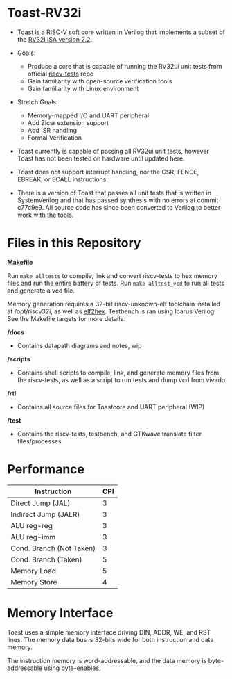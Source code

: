 # Toast-RV32i

- Toast is a RISC-V soft core written in Verilog that implements a subset of the [RV32I ISA version 2.2](https://riscv.org/wp-content/uploads/2017/05/riscv-spec-v2.2.pdf).

- Goals: 

     - Produce a core that is capable of running the RV32ui unit tests from official [riscv-tests](https://github.com/riscv/riscv-tests) repo
     - Gain familiarity with open-source verification tools 
     - Gain familiarity with Linux environment 

- Stretch Goals:
     - Memory-mapped I/O and UART peripheral
     - Add Zicsr extension support
     - Add ISR handling
     - Formal Verification



- Toast currently is capable of passing all RV32ui unit tests, however Toast has not been tested on hardware until updated here.

- Toast does not support interrupt handling, nor the CSR, FENCE, EBREAK, or ECALL instructions.

- There is a version of Toast that passes all unit tests that is written in SystemVerilog and that has passed synthesis with no errors at commit c77c9e9. 
  All source code has since been converted to Verilog to better work with the tools.

<h1> Files in this Repository </h1>

__Makefile__

Run ```make alltests``` to compile, link and convert riscv-tests to hex memory files and run the entire battery of tests. 
Run ```make alltest_vcd``` to run all tests and generate a vcd file.

Memory generation requires a 32-bit riscv-unknown-elf toolchain installed at /opt/riscv32i, as well as [elf2hex](https://github.com/sifive/elf2hex). Testbench is ran using Icarus Verilog. See the Makefile targets for more details.

__/docs__
- Contains datapath diagrams and notes, wip

__/scripts__
- Contains shell scripts to compile, link, and generate memory files from the riscv-tests, as well as a script to run tests and dump vcd from vivado

__/rtl__
- Contains all source files for Toastcore and UART peripheral (WIP)

__/test__
- Contains the riscv-tests, testbench, and GTKwave translate filter files/processes


<h1> Performance </h1>

|Instruction | CPI|
|------------|----|
Direct Jump (JAL) | 3
Indirect Jump (JALR) | 3
ALU reg-reg | 3
ALU reg-imm | 3
Cond. Branch (Not Taken) | 3
Cond. Branch (Taken) | 5
Memory Load | 5
Memory Store | 4



<h1> Memory Interface </h1>

Toast uses a simple memory interface driving DIN, ADDR, WE, and RST lines. The memory data bus is 32-bits wide for both instruction and data memory.

The instruction memory is word-addressable, and the data memory is byte-addressable using byte-enables.


